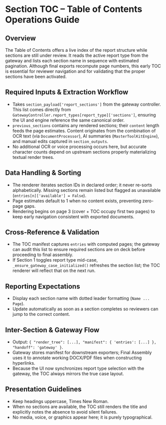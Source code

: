 ﻿# Section TOC – Table of Contents Operations Guide

## Overview
The Table of Contents offers a live index of the report structure while sections are still under review. It reads the active report type from the gateway and lists each section name in sequence with estimated pagination. Although final exports recompute page numbers, this early TOC is essential for reviewer navigation and for validating that the proper sections have been activated.

## Required Inputs & Extraction Workflow
- Takes `section_payload['report_sections']` from the gateway controller. This list comes directly from `GatewayController.report_types[report_type]['sections']`, ensuring the UI and engine reference the same canonical order.
- `previous_sections` contains any rendered sections; their `content` length feeds the page estimates. Content originates from the combination of OCR text (via `DocumentProcessor`), AI summaries (`MasterToolKitEngine`), and manual edits captured in `section_outputs`.
- No additional OCR or voice processing occurs here, but accurate character counts depend on upstream sections properly materializing textual render trees.

## Data Handling & Sorting
- The renderer iterates section IDs in declared order; it never re-sorts alphabetically. Missing sections remain listed but flagged as unavailable (`entries[n]['available'] = False`).
- Page estimates default to 1 when no content exists, preventing zero-page gaps.
- Rendering begins on page 3 (cover + TOC occupy first two pages) to keep early navigation consistent with exported documents.

## Cross-Reference & Validation
- The TOC manifest captures `entries` with computed pages; the gateway can audit this list to ensure required sections are on deck before proceeding to final assembly.
- If Section 1 toggles report type mid-case, `_ensure_gateway_case_initialized()` refreshes the section list; the TOC renderer will reflect that on the next run.

## Reporting Expectations
- Display each section name with dotted leader formatting (`Name ... Page`).
- Update automatically as soon as a section completes so reviewers can jump to the correct content.

## Inter-Section & Gateway Flow
- Output: `{ "render_tree": [...], "manifest": { 'entries': [...] }, "handoff": 'gateway' }`.
- Gateway stores manifest for downstream exporters; Final Assembly uses it to annotate working DOCX/PDF files when constructing hyperlinks.
- Because the UI now synchronizes report type selection with the gateway, the TOC always mirrors the true case layout.

## Presentation Guidelines
- Keep headings uppercase, Times New Roman.
- When no sections are available, the TOC still renders the title and explicitly notes the absence to avoid silent failures.
- No media, voice, or graphics appear here; it is purely typographical.
